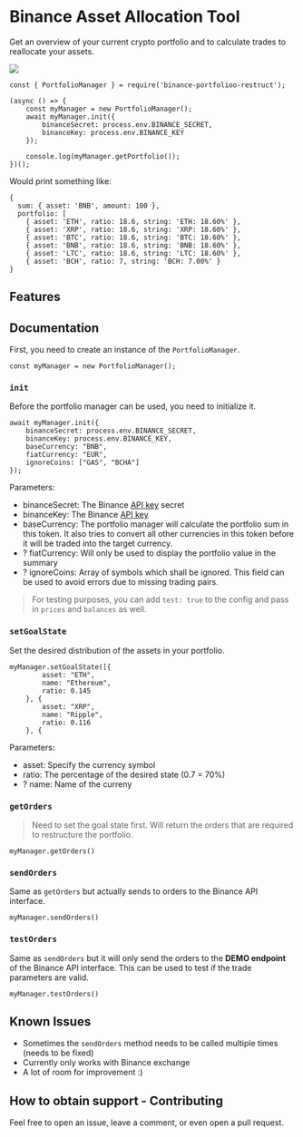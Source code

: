 # Binance Asset Allocation Tool

Get an overview of your current crypto portfolio and to calculate trades to reallocate your assets.

![](https://github.com/IObert/crypto-portfolio-restruct/workflows/Run%20Tests/badge.svg)

```
const { PortfolioManager } = require('binance-portfolioo-restruct');

(async () => {
    const myManager = new PortfolioManager();
    await myManager.init({
        binanceSecret: process.env.BINANCE_SECRET,
        binanceKey: process.env.BINANCE_KEY
    });

    console.log(myManager.getPortfolio());
})();
```
Would print something like:
```
{
  sum: { asset: 'BNB', amount: 100 },
  portfolio: [
    { asset: 'ETH', ratio: 18.6, string: 'ETH: 18.60%' },
    { asset: 'XRP', ratio: 18.6, string: 'XRP: 18.60%' },
    { asset: 'BTC', ratio: 18.6, string: 'BTC: 18.60%' },
    { asset: 'BNB', ratio: 18.6, string: 'BNB: 18.60%' },
    { asset: 'LTC', ratio: 18.6, string: 'LTC: 18.60%' },
    { asset: 'BCH', ratio: 7, string: 'BCH: 7.00%' }
}

```

## Features


## Documentation

First, you need to create an instance of the `PortfolioManager`.

```
const myManager = new PortfolioManager();
```


### `init`

Before the portfolio manager can be used, you need to initialize it.

```
await myManager.init({
    binanceSecret: process.env.BINANCE_SECRET,
    binanceKey: process.env.BINANCE_KEY,
    baseCurrency: "BNB",
    fiatCurrency: "EUR",
    ignoreCoins: ["GAS", "BCHA"]
});
```

Parameters:
- binanceSecret: The Binance [API key](https://www.binance.com/en/support/faq/360002502072-How-to-create-API) secret
- binanceKey: The Binance [API key](https://www.binance.com/en/support/faq/360002502072-How-to-create-API)
- baseCurrency: The portfolio manager will calculate the portfolio sum in this token. It also tries to convert all other currencies in this token before it will be traded into the target currency.
- ? fiatCurrency: Will only be used to display the portfolio value in the summary
- ? ignoreCoins: Array of symbols which shall be ignored. This field can be used to avoid errors due to missing trading pairs.

> For testing purposes, you can add `test: true` to the config and pass in `prices` and `balances` as well.

### `setGoalState`

Set the desired distribution of the assets in your portfolio.

```
myManager.setGoalState([{
        asset: "ETH",
        name: "Ethereum",
        ratio: 0.145
    }, {
        asset: "XRP",
        name: "Ripple",
        ratio: 0.116
    }, {
```

Parameters:
- asset: Specify the currency symbol
- ratio: The percentage of the desired state (0.7 = 70%)
- ? name: Name of the curreny


### `getOrders`

> Need to set the goal state first.
Will return the orders that are required to restructure the portfolio.

```
myManager.getOrders()
```

### `sendOrders`

Same as `getOrders` but actually sends to orders to the Binance API interface.

```
myManager.sendOrders()
```

### `testOrders`

Same as `sendOrders` but it will only send the orders to the **DEMO endpoint** of the Binance API interface. This can be used to test if the trade parameters are valid.

```
myManager.testOrders()
```



## Known Issues

- Sometimes the `sendOrders` method needs to be called multiple times (needs to be fixed)
- Currently only works with Binance exchange
- A lot of room for improvement :)

## How to obtain support - Contributing

Feel free to open an issue, leave a comment, or even open a pull request.
